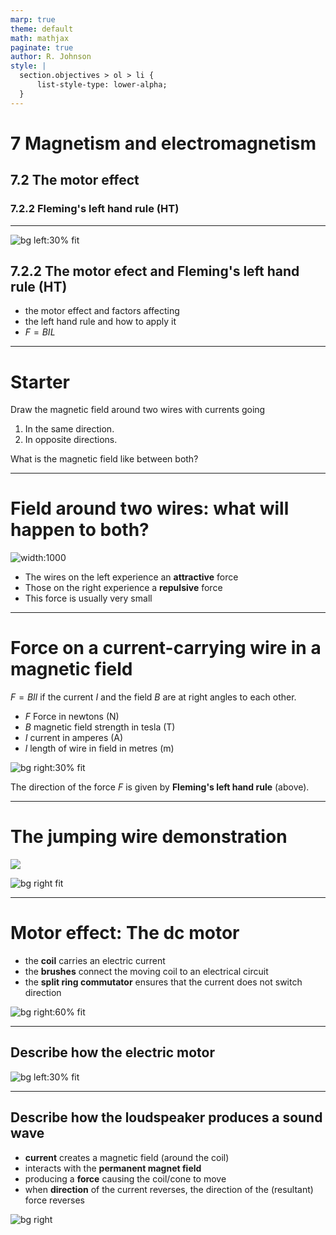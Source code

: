 ```yaml
---
marp: true
theme: default
math: mathjax
paginate: true
author: R. Johnson
style: |
  section.objectives > ol > li {
      list-style-type: lower-alpha;
  }
---
```


# 7 Magnetism and electromagnetism
## 7.2 The motor effect
### 7.2.2 Fleming's left hand rule (HT)

---

<!-- _class: objectives -->

![bg left:30% fit](https://i.stack.imgur.com/sWMRK.png)
## 7.2.2 The motor efect and Fleming's left hand rule (HT)

- the motor effect and factors affecting
- the left hand rule and how to apply it
- $F=BIL$

---

# Starter

Draw the magnetic field around two wires with currents going
1. In the same direction.
2. In opposite directions.

What is the magnetic field like between both?

---

# Field around two wires: what will happen to both?

![width:1000](https://i.stack.imgur.com/JGlXI.gif)

* The wires on the left experience an **attractive** force
* Those on the right experience a **repulsive** force
* This force is usually very small

---

# Force on a current-carrying wire in a magnetic field

$F=BIl$ if the current $I$ and the field $B$ are at right angles to each other.

- $F$ Force in newtons (N)
- $B$ magnetic field strength in tesla (T)
- $I$ current in amperes (A)
- $l$ length of wire in field in metres (m)

![bg right:30% fit](https://i.stack.imgur.com/sWMRK.png)

The direction of the force $F$ is given by **Fleming's left hand rule** (above).

---

# The jumping wire demonstration

![](https://i.stack.imgur.com/sWMRK.png)

![bg right fit](http://4.bp.blogspot.com/-cbzyn2ojppg/SGNJZMpFH-I/AAAAAAAAAIc/VSM-QCsWrts/s320/catapult-field.png)

---

# Motor effect: The dc motor

- the **coil** carries an electric current
- the **brushes** connect the moving coil to an electrical circuit
- the **split ring commutator** ensures that the current does not switch direction

![bg right:60% fit](https://cdn.savemyexams.co.uk/cdn-cgi/image/w=1920,f=auto/uploads/2020/05/The-electric-motor.png)

---

## Describe how the electric motor

![bg left:30% fit](https://cdn.savemyexams.co.uk/cdn-cgi/image/w=1920,f=auto/uploads/2020/05/The-electric-motor.png)

---

## Describe how the loudspeaker produces a sound wave

- **current** creates a magnetic field (around the coil)
- interacts with the **permanent magnet field**
- producing a **force** causing the coil/cone to move
- when **direction** of the current reverses, the direction of the (resultant) force reverses

![bg right](https://cdn.savemyexams.co.uk/cdn-cgi/image/w=1920,f=auto/uploads/2021/07/loudspeaker-cross-section.png)